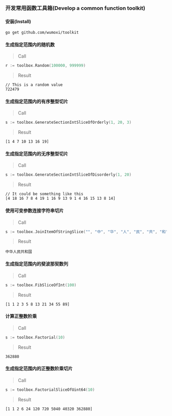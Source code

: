 ### 开发常用函数工具箱(Develop a common function toolkit)

#### 安装(Install)

```shell
go get github.com/wumoxi/toolkit
```

#### 生成指定范围内的随机数

> Call

```go
r := toolbox.Random(100000, 999999)
```

> Result

```text
// This is a random value
722479
```

#### 生成指定范围内的有序整型切片

> Call

```go
s := toolbox.GenerateSectionIntSliceOfOrderly(1, 20, 3)
```

> Result

```text
[1 4 7 10 13 16 19]
```


#### 生成指定范围内的无序整型切片

> Call

```go
s := toolbox.GenerateSectionIntSliceOfDisorderly(1, 20)
```

> Result

```text
// It could be something like this
[4 18 16 7 8 4 19 1 16 9 13 9 1 4 16 15 13 8 14]
```

#### 使用可变参数连接字符串切片

> Call

```go
s := toolbox.JoinItemOfStringSlice("", "中", "华", "人", "民", "共", "和", "国")
```

> Result

```text
中华人民共和国
```

#### 生成指定范围内的斐波那契数列

> Call

```go
s := toolbox.FibSliceOfInt(100)
```

> Result

```text
[1 1 2 3 5 8 13 21 34 55 89]
```

#### 计算正整数阶乘

> Call

```go
s := toolbox.Factorial(10)
```

> Result

```text
362880
```

#### 生成指定范围内的正整数阶乘切片

> Call

```go
s := toolbox.FactorialSliceOfUint64(10)
```

> Result

```text
[1 1 2 6 24 120 720 5040 40320 362880]
```

